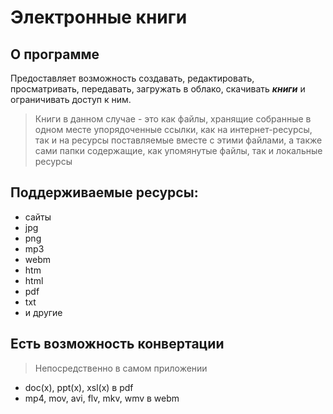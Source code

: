 # Электронные книги
## О программе
Предоставляет возможность создавать, редактировать, просматривать, передавать, загружать в облако, скачивать ***книги*** и ограничивать доступ к ним.
> Книги в данном случае - это как файлы, хранящие собранные в одном месте упорядоченные ссылки, как на интернет-ресурсы, так и на ресурсы поставляемые вместе с этими файлами, а также сами папки содержащие, как упомянутые файлы, так и локальные ресурсы
## Поддерживаемые ресурсы:
- сайты
- jpg
- png
- mp3
- webm
- htm
- html
- pdf
- txt
- и другие
## Есть возможность конвертации
> Непосредственно в самом приложении
- doc(x), ppt(x), xsl(x) в pdf
- mp4, mov, avi, flv, mkv, wmv в webm
